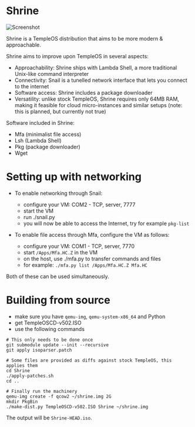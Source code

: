 Shrine
======

![Screenshot](http://imgur.com/xDC3hwx.png)

Shrine is a TempleOS distribution that aims to be more modern & approachable.

Shrine aims to improve upon TempleOS in several aspects:
- Approachability: Shrine ships with Lambda Shell, a more traditional Unix-like command interpreter
- Connectivity: Snail is a tunelled network interface that lets you connect to the internet
- Software access: Shrine includes a package downloader
- Versatility: unlike stock TempleOS, Shrine requires only 64MB RAM, making it feasible for cloud micro-instances and similar setups (note: this is planned, but currently not true)

Software included in Shrine:
- Mfa (minimalist file access)
- Lsh (Lambda Shell)
- Pkg (package downloader)
- Wget

Setting up with networking
==========================
- To enable networking through Snail:
  - configure your VM: COM2 - TCP, server, 7777
  - start the VM
  - run ./snail.py
  - you will now be able to access the Internet, try for example `pkg-list`
  
- To enable file access through Mfa, configure the VM as follows:
  - configure your VM: COM1 - TCP, server, 7770
  - start `/Apps/Mfa.HC.Z` in the VM
  - on the host, use ./mfa.py to transfer commands and files
  - for example: `./mfa.py list /Apps/Mfa.HC.Z Mfa.HC`

Both of these can be used simultaneously.

Building from source
====================

- make sure you have `qemu-img`, `qemu-system-x86_64` and Python
- get TempleOSCD-v502.ISO
- use the following commands

```
# This only needs to be done once
git submodule update --init --recursive
git apply isoparser.patch

# Some files are provided as diffs against stock TempleOS, this applies them
cd Shrine
./apply-patches.sh
cd ..

# Finally run the machinery
qemu-img create -f qcow2 ~/shrine.img 2G
mkdir PkgBin
./make-dist.py TempleOSCD-v502.ISO Shrine ~/shrine.img 
```

The output will be `Shrine-HEAD.iso`.
